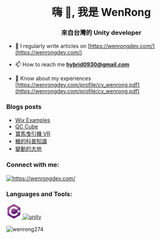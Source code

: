 <h1 align="center">嗨 👋, 我是 WenRong</h1>
<h3 align="center">來自台灣的 Unity developer</h3>

- 📝 I regularly write articles on [https://wenrongdev.com/](https://wenrongdev.com/)

- 📫 How to reach me **hybrid0930@gmail.com**

- 📄 Know about my experiences [https://wenrongdev.com/profile/cv_wenrong.pdf](https://wenrongdev.com/profile/cv_wenrong.pdf)

### Blogs posts
<!-- BLOG-POST-LIST:START -->
- [Wix Examples](https://wenrongdev.com/posts/wixexamples/)
- [QC Cube](https://wenrongdev.com/portfolios/jtqc/qccube/)
- [寶馬曳引機 VR](https://wenrongdev.com/portfolios/jtqc/tractorvr/)
- [糖的科普知識](https://wenrongdev.com/portfolios/jtqc/sugarfactory/)
- [變動的大地](https://wenrongdev.com/portfolios/jtqc/elegeoscience/)
<!-- BLOG-POST-LIST:END -->

<h3 align="left">Connect with me:</h3>
<p align="left">
<a href="/https://wenrongdev.com/" target="blank"><img align="center" src="https://raw.githubusercontent.com/rahuldkjain/github-profile-readme-generator/master/src/images/icons/Social/rss.svg" alt="https://wenrongdev.com/" height="30" width="40" /></a>
</p>

<h3 align="left">Languages and Tools:</h3>
<p align="left"> <a href="https://www.w3schools.com/cs/" target="_blank" rel="noreferrer"> <img src="https://raw.githubusercontent.com/devicons/devicon/master/icons/csharp/csharp-original.svg" alt="csharp" width="40" height="40"/> </a> <a href="https://unity.com/" target="_blank" rel="noreferrer"> <img src="https://www.vectorlogo.zone/logos/unity3d/unity3d-icon.svg" alt="unity" width="40" height="40"/> </a> </p>

<p><img align="center" src="https://github-readme-stats.vercel.app/api/top-langs?username=wenrong274&show_icons=true&locale=en&layout=compact" alt="wenrong274" /></p>
